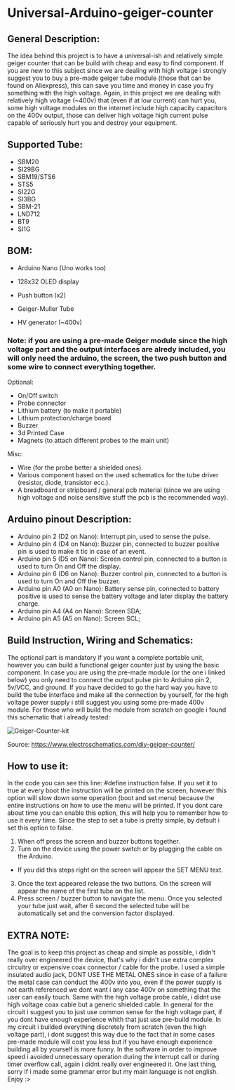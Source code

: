 # Universal-Arduino-geiger-counter

## General Description:

The idea behind this project is to have a universal-ish and relatively simple geiger counter that can be build with cheap and easy to find component. If you are new to this subject since we are dealing with high voltage i strongly suggest you to buy a pre-made geiger tube module (those that can be found on Aliexpress), this can save you time and money in case you fry something with the high voltage. Again, in this project we are dealing with relatively high voltage (~400v) that (even if at low current) can hurt you, some high voltage modules on the internet include high capacity capacitors on the 400v output, those can deliver high voltage high current pulse capable of seriously hurt you and destroy your equipment. 

## Supported Tube:

- SBM20
- SI29BG
- SBM19/STS6
- STS5
- SI22G
- SI3BG
- SBM-21
- LND712
- BT9
- SI1G
  
## BOM:

- Arduino Nano (Uno works too)

- 128x32 OLED display
- Push button (x2) 
- Geiger-Muller Tube
- HV generator (~400v)

### Note: if you are using a pre-made Geiger module since the high voltage part and the output interfaces are alredy included, you will only need the arduino, the screen, the two push button and some wire to connect everything together.


 Optional:
- On/Off switch
- Probe connector
- Lithium battery (to make it portable)
- Lithium protection/charge board
- Buzzer
- 3d Printed Case
- Magnets (to attach different probes to the main unit)


Misc:
- Wire (for the probe better a shielded ones).
- Various component based on the used schematics for the tube driver (resistor, diode, transistor ecc.).
- A breadboard or stripboard / general pcb material (since we are using high voltage and noise sensitive stuff the pcb is the recommended way).

## Arduino pinout Description:

- Arduino pin 2 (D2 on Nano): Interrupt pin, used to sense the pulse.
- Arduino pin 4 (D4 on Nano): Buzzer pin, connected to buzzer positive pin is used to make it tic in case of an event.
- Arduino pin 5 (D5 on Nano): Screen control pin, connected to a button is used to turn On and Off the display.
- Arduino pin 6 (D6 on Nano): Buzzer control pin, connected to a button is used to turn On and Off the buzzer.
- Arduino pin A0 (A0 on Nano): Battery sense pin, connected to battery positive is used to sense the battery voltage and later display the battery charge.
- Arduino pin A4 (A4 on Nano): Screen SDA;
- Arduino pin A5 (A5 on Nano): Screen SCL;


## Build Instruction, Wiring and Schematics:

The optional part is mandatory if you want a complete portable unit, however you can build a functional geiger counter just by using the basic component. In case you are using the pre-made module (or the one i linked below) you only need to connect the output pulse pin to Arduino pin 2, 5v/VCC, and ground. If you have decided to go the hard way you have to build the tube interface and make all the connection by yourself, for the high voltage power supply i still suggest you using some pre-made 400v module. For those who will build the module from scratch on google i found this schematic that i already tested: 

![Geiger-Counter-kit](https://user-images.githubusercontent.com/17268735/188287614-a6f1a719-df5a-466f-b613-65c30b21cc44.png)

Source: https://www.electroschematics.com/diy-geiger-counter/


## How to use it:
 
In the code you can see this line: #define instruction false. If you set it to true at every boot the instruction will be printed on the screen, however this option will slow down some operation (boot and set menu) because the entire instructions on how to use the menu will be printed. If you dont care about time you can enable this option, this will help you to remember how to use it every time. Since the step to set a tube is pretty simple, by default i set this option to false. 

1) When off press the screen and buzzer buttons together.
2) Turn on the device using the power switch or by plugging the cable on the Arduino.
- If you did this steps right on the screen will appear the SET MENU text.
3) Once the text appeared release the two buttons. On the screen will appear the name of the first tube on the list.
4) Press screen / buzzer button to navigate the menu. Once you selected your tube just wait, after 6 second the selected tube will be automatically set and the conversion factor displayed.

## EXTRA NOTE:
The goal is to keep this project as cheap and simple as possible, i didn't really over engineered the device, that's why i didn't use extra complex circuitry or expensive coax connector / cable for the probe. I used a simple insulated audio jack, DONT USE THE METAL ONES since in case of a failure the metal case can conduct the 400v into you, even if the power supply is not earth referenced  we dont want i any case 400v on something that the user can easily touch. Same with the high voltage probe cable, i didnt use high voltage coax cable but a generic shielded cable. In general for the circuit i suggest you to just use common sense for the high voltage part, if you dont have enough experience whith that just use pre-build module. In my circuit i builded everything discretely from scratch (even the high voltage part), i dont suggest this way due to the fact that in some cases pre-made module will cost you less but if you have enough experience building all by yourself is more funny. In the software in order to improve speed i avoided unnecessary operation during the interrupt call or during timer overflow call, again i didnt really over engineered it. One last thing, sorry if i made some grammar error but my main language is not english. Enjoy :> 
